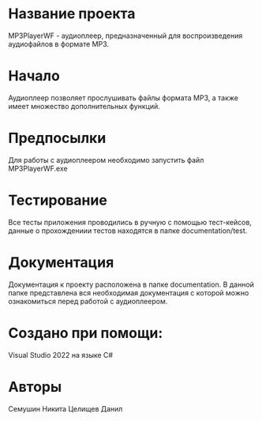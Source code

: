 # Название проекта
MP3PlayerWF - аудиоплеер, предназначенный для воспроизведения аудиофайлов в формате MP3.
# Начало
Аудиоплеер позволяет прослушивать файлы  формата MP3, а также имеет множество дополнительных функций. 
# Предпосылки
Для работы с аудиоплеером необходимо запустить файл MP3PlayerWF.exe
# Тестирование
Все тесты приложения проводились в ручную с помощью тест-кейсов, данные о прохождениии тестов находятся в папке documentation/test.
# Документация
Документация к проекту расположена в папке documentation. В данной папке представлена вся необходимая документация с которой можно ознакомиться перед работой с аудиоплеером.
# Создано при помощи:
Visual Studio 2022 на языке C#
# Авторы
Семушин Никита
Целищев Данил
